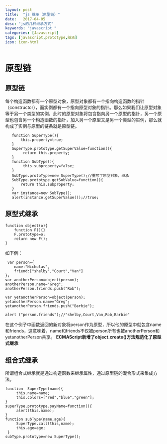 ```yaml
---
layout: post
title:  "js 继承（原型链）"
date:   2017-04-05
desc: "js的几种继承方式"
keywords: "javascript "
categories: [Javascript]
tags: [javascript,prototype,继承]
icon: icon-html
---
```


# 原型链 #

## 原型链 ##
  每个构造函数都有一个原型对象，原型对象都有一个指向构造函数的指针（constructor），而实例都有一个指向原型对象的指针。那么如果我们让原型对象等于另一个类型的实例，此时的原型对象将包含指向另一个原型的指针，另一个原型也包含另一个构造函数的指针，加入另一个原型又是另一个类型的实例，那么就构成了实例与原型的链条就是原型链。

       function SuperType(){
           this.property=true;
       }
       SuperType.prototype.getSuperValue=function(){
            return this.property;
       }
       function SubType(){
            this.subproperty=false; 
       }
       SubType.protoType=new SuperType();//重写了原型对象，继承
       SubType.prototype.getSubValue=function(){
           return this.subproperty;
       }
       var instance=new SubType();
       alert(instance.getSuperValue());//true;

## 原型式继承 ##
    function object(o){
        function F(){}
        F.prototype=o;
        return new F();
    }
如下例：

     var person={
        name:"Nicholas",
        friend:["shelby","Court","Van"]
    };
    var anotherPerson=object(person);
    anotherPerson.name="Greg";
    anotherPerson.friends.push("Rob");

    var yetanotherPerson=object(person);
    yetanotherPerson.name="Greg";
    yetanotherPerson.friends.push("Barbie");
    
    alert ("person.friends");//"shelby,Court,Van,Rob,Barbie"


在这个例子中函数返回的新对象将person作为原型，所以他的原型中就包含name和friends，这意味着，name和friends不仅被person所有也被anotherPerson和yetanotherPerson共享。
**ECMAScript新增了object.create()方法规范化了原型式继承**

## 组合式继承 ##
  
 所谓组合式继承就是通过构造函数来继承属性，通过原型链的混合形式来集成方法。

    function  SuperType(name){
         this.name=name;
         this.colors=["red","blue","green"];
    }
    superType.prototype.sayName=function(){
         alert(this.name);
    }
    function subType(name,age){
         SuperType.call(this,name);
         this.age=age;
     }
    subType.prototype=new SuperType();
    
